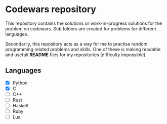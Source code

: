 # Codewars repository
This repository contains the solutions or work-in-progress solutions for the problem on codewars. Sub folders are created for problems for different languages.

Secondarily, this repository acts as a way for me to practise random programming related problems and skills. One of these is making readable and usefull **README** files for my repositories (difficulty impossible).

## Languages
- [x] Python
- [X] C
- [ ] C++
- [ ] Rust
- [ ] Haskell
- [ ] Ruby
- [ ] Lua
